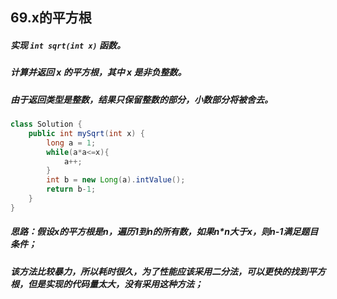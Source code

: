 ## 69.x的平方根

##### 实现 `int sqrt(int x)` 函数。

##### 计算并返回 *x* 的平方根，其中 *x* 是非负整数。

##### 由于返回类型是整数，结果只保留整数的部分，小数部分将被舍去。

```java
class Solution {
    public int mySqrt(int x) {
        long a = 1;
        while(a*a<=x){
            a++;
        }
        int b = new Long(a).intValue();
        return b-1;
    }
}
```

##### 思路：假设x的平方根是n，遍历1到n的所有数，如果n*n大于x，则n-1满足题目条件；

##### 该方法比较暴力，所以耗时很久，为了性能应该采用二分法，可以更快的找到平方根，但是实现的代码量太大，没有采用这种方法；